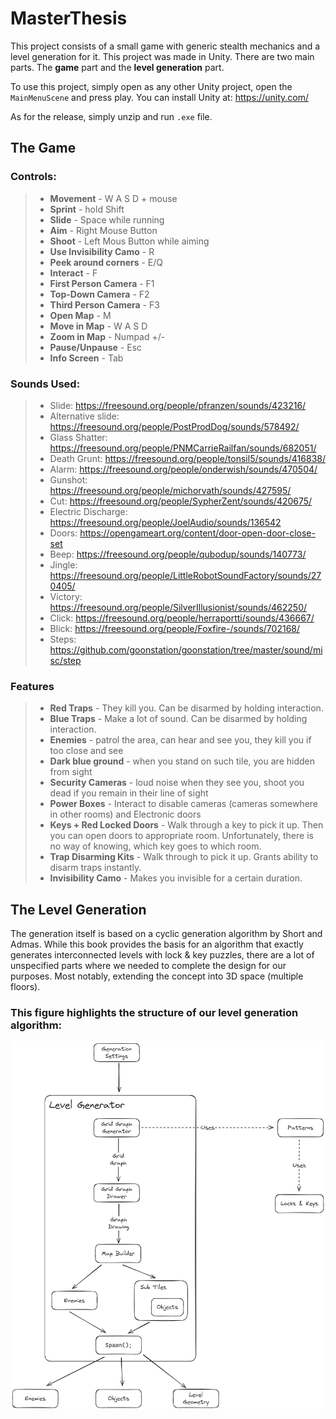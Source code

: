# MasterThesis

This project consists of a small game with generic stealth mechanics and a level generation for it. This project was made in Unity. There are two main parts. The **game** part and the **level generation** part.

To use this project, simply open as any other Unity project, open the `MainMenuScene` and press play. You can install Unity at: https://unity.com/

As for the release, simply unzip and run `.exe` file.

## The Game

### Controls:

> - **Movement** - W A S D + mouse  
> - **Sprint** - hold Shift  
> - **Slide** - Space while running  
> - **Aim** - Right Mouse Button  
> - **Shoot** - Left Mous Button while aiming  
> - **Use Invisibility Camo** - R  
> - **Peek around corners** - E/Q  
> - **Interact** - F
> - **First Person Camera** - F1  
> - **Top-Down Camera** - F2  
> - **Third Person Camera** - F3  
> - **Open Map** - M  
> - **Move in Map** - W A S D  
> - **Zoom in Map** - Numpad +/-  
> - **Pause/Unpause** - Esc  
> - **Info Screen** - Tab

### Sounds Used:
> - Slide: https://freesound.org/people/pfranzen/sounds/423216/
> - Alternative slide: https://freesound.org/people/PostProdDog/sounds/578492/
> - Glass Shatter: https://freesound.org/people/PNMCarrieRailfan/sounds/682051/
> - Death Grunt: https://freesound.org/people/tonsil5/sounds/416838/
> - Alarm: https://freesound.org/people/onderwish/sounds/470504/
> - Gunshot: https://freesound.org/people/michorvath/sounds/427595/
> - Cut: https://freesound.org/people/SypherZent/sounds/420675/
> - Electric Discharge: https://freesound.org/people/JoelAudio/sounds/136542
> - Doors: https://opengameart.org/content/door-open-door-close-set
> - Beep: https://freesound.org/people/qubodup/sounds/140773/
> - Jingle: https://freesound.org/people/LittleRobotSoundFactory/sounds/270405/
> - Victory: https://freesound.org/people/SilverIllusionist/sounds/462250/
> - Click: https://freesound.org/people/herraportti/sounds/436667/
> - Blick: https://freesound.org/people/Foxfire-/sounds/702168/
> - Steps: https://github.com/goonstation/goonstation/tree/master/sound/misc/step

### Features

> - **Red Traps** - They kill you. Can be disarmed by holding interaction.  
> - **Blue Traps** - Make a lot of sound. Can be disarmed by holding interaction.    
> - **Enemies** - patrol the area, can hear and see you, they kill you if too close and see   
> - **Dark blue ground** - when you stand on such tile, you are hidden from sight  
> - **Security Cameras** - loud noise when they see you, shoot you dead if you remain in their line of sight  
> - **Power Boxes** - Interact to disable cameras (cameras somewhere in other rooms)  and Electronic doors  
> - **Keys + Red Locked Doors** - Walk through a key to pick it up. Then you can open doors to appropriate room. Unfortunately, there is no way of knowing, which key goes to which room.  
> - **Trap Disarming Kits** - Walk through to pick it up. Grants ability to disarm traps instantly.  
> - **Invisibility Camo** - Makes you invisible for a certain duration.

## The Level Generation

The generation itself is based on a cyclic generation algorithm by Short and Admas. While this book provides the basis for an algorithm that exactly generates interconnected levels with lock \& key puzzles, there are a lot of unspecified parts where we needed to complete the design for our purposes. Most notably, extending the concept into 3D space (multiple floors).

### This figure highlights the structure of our level generation algorithm:
![](./img/game_generation_structure.png)

